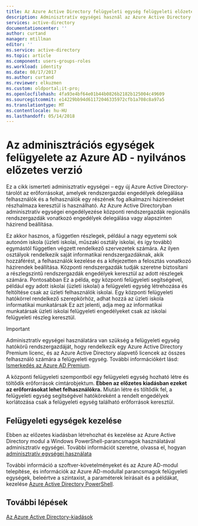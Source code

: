 ```yaml
---
title: Az Azure Active Directory felügyeleti egység felügyeleti előzetes verzió
description: Adminisztratív egységei használ az Azure Active Directory engedélyeit részletesebb delegálása
services: active-directory
documentationcenter: ''
author: curtand
manager: mtillman
editor: ''
ms.service: active-directory
ms.topic: article
ms.component: users-groups-roles
ms.workload: identity
ms.date: 08/17/2017
ms.author: curtand
ms.reviewer: elkuzmen
ms.custom: oldportal;it-pro;
ms.openlocfilehash: 4fa93e4bf64e01b44b0826b2182b125004c49609
ms.sourcegitcommit: e14229bb94d61172046335972cfb1a708c8a97a5
ms.translationtype: MT
ms.contentlocale: hu-HU
ms.lasthandoff: 05/14/2018
---
```

# <a name="administrative-units-management-in-azure-ad---public-preview"></a>Az adminisztrációs egységek felügyelete az Azure AD - nyilvános előzetes verzió
Ez a cikk ismerteti adminisztratív egységei – egy új Azure Active Directory-tárolót az erőforrásokat, amelyek rendszergazdai engedélyek delegálása felhasználók és a felhasználók egy részének fog alkalmazni házirendeket részhalmaza keresztül is használható. Az Azure Active Directoryban adminisztratív egységei engedélyezése központi rendszergazdák regionális rendszergazdák vonatkozó engedélyek delegálása vagy alapszinten házirend beállítása.

Ez akkor hasznos, a független részlegek, például a nagy egyetemi sok autonóm iskola (üzleti iskolai, műszaki osztály iskolai, és így tovább) egymástól független végzett rendelkező szervezetek számára. Az ilyen osztályok rendelkezik saját informatikai rendszergazdáknak, akik hozzáférést, a felhasználók kezelése és a kifejezetten a felosztás vonatkozó házirendek beállítása. Központi rendszergazdák tudják szeretne biztosítani a részlegszintű rendszergazdák engedélyek keresztül az adott részlegek számára. Pontosabban Ez a példa, egy központi felügyeleti segítségével, például egy adott iskolai (üzleti iskolai) a felügyeleti egység létrehozása és feltöltése csak az üzleti felhasználók iskolai. Egy központi felügyeleti hatókörrel rendelkező szerepkörhöz, adhat hozzá az üzleti iskola informatikai munkatársak Ez azt jelenti, adja meg az informatikai munkatársak üzleti iskolai felügyeleti engedélyeket csak az iskolai felügyeleti részleg keresztül.

> [!IMPORTANT]
> Adminisztratív egységei használatára van szükség a felügyeleti egység hatókörű rendszergazdáját, hogy rendelkezik egy Azure Active Directory Premium licenc, és az Azure Active Directory alapvető licencek az összes felhasználó számára a felügyeleti egység. További információkért lásd: [Ismerkedés az Azure AD Premium](active-directory-get-started-premium.md).
>


A központi felügyeleti szempontból egy felügyeleti egység hozható létre és töltődik erőforrások címtárobjektum. **Ebben az előzetes kiadásban ezeket az erőforrásokat lehet felhasználókra.** Miután létre és töltődik fel, a felügyeleti egység segítségével hatóköreként a rendelt engedélyek korlátozása csak a felügyeleti egység található erőforrások keresztül.

## <a name="managing-administrative-units"></a>Felügyeleti egységek kezelése
Ebben az előzetes kiadásban létrehozhat és kezelése az Azure Active Directory modul a Windows PowerShell-parancsmagok használatával adminisztratív egységei. További információt szeretne, olvassa el, hogyan [adminisztratív egységei használata](https://docs.microsoft.com/powershell/azure/active-directory/working-with-administrative-units?view=azureadps-2.0)

További információ a szoftver-követelményeket és az Azure AD-modul telepítése, és információk az Azure AD-modullal parancsmagok felügyeleti egységek, beleértve a szintaxist, a paraméterek leírásait és a példákat, kezelése [Azure Active Directory PowerShell](https://docs.microsoft.com/powershell/azure/active-directory/overview?view=azureadps-2.0).

## <a name="next-steps"></a>További lépések
[Az Azure Active Directory-kiadások](active-directory-whatis.md)
